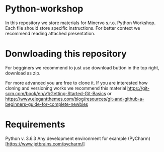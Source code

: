 # Python-workshop
In this repository we store materials for Minervo s.r.o. Python Workshop. Each file should store specific instructions. For better context we recommend reading attached presentation.
# Donwloading this repository
For begginers we recommend to just use download button in the top right, download as zip.

For more advanced you are free to clone it. If you are interested how cloning and versioning works we recommend this material https://git-scm.com/book/en/v1/Getting-Started-Git-Basics or https://www.elegantthemes.com/blog/resources/git-and-github-a-beginners-guide-for-complete-newbies 

# Requirements
Python v. 3.6.3
Any development environment for example (PyCharm)[https://www.jetbrains.com/pycharm/]
